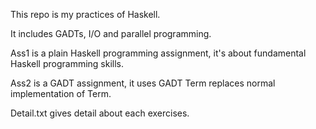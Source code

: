 This repo is my practices of Haskell.

It includes GADTs, I/O and parallel programming. 

Ass1 is a plain Haskell programming assignment, it's about fundamental 
Haskell programming skills.

Ass2 is a GADT assignment, it uses GADT Term replaces normal implementation of Term. 

Detail.txt gives detail about each exercises. 
